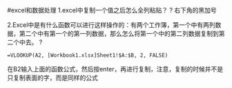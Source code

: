 #excel和数据处理
1.excel中复制一个值之后怎么全列粘贴？
?
右下角的黑加号
<!--SR:!2025-04-13,15,290-->

2.Excel中是有什么函数可以进行这样操作的：有两个工作簿，第一个中有两列数据，第二个中有第一个的第一列数据，那么怎么将第一个中的第二列数据复制到第二个中去。
?
```*
=VLOOKUP(A2, [Workbook1.xlsx]Sheet1!$A:$B, 2, FALSE)
```
在B2输入上面的函数公式，然后按enter，再进行复制，注意，复制的时候并不是只复制表面的字，而是同样的公式
<!--SR:!2025-04-06,8,250-->

